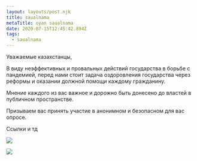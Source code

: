 ```yaml
---
layout: layouts/post.njk
title: saualnama
metaTitle: oyan saualnama
date: 2020-07-15T12:45:42.894Z
tags:
  - saualnama
---
```

Уважаемые казахстанцы, 

В виду неэффективных и провальных действий государства в борьбе с пандемией, перед нами стоит задача оздоровления государства через реформы и оказании должной помощи каждому гражданину. 

Мнение каждого из вас важное и дорожно быть донесено до властей в публичном пространстве. 

Призываем вас принять участие в анонимном и безопасном для вас опросе. 

Ссылки и тд

![](images/img_7535-2-.jpg)

![](images/img_7481.jpg)